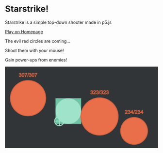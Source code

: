 # Starstrike!
Starstrike is a simple top-down shooter made in p5.js

[Play on Homepage](https://greybeard42.github.io/javascript/starstrike/)

The evil red circles are coming...

Shoot them with your mouse!

Gain power-ups from enemies!

![preview.png](preview.png)
